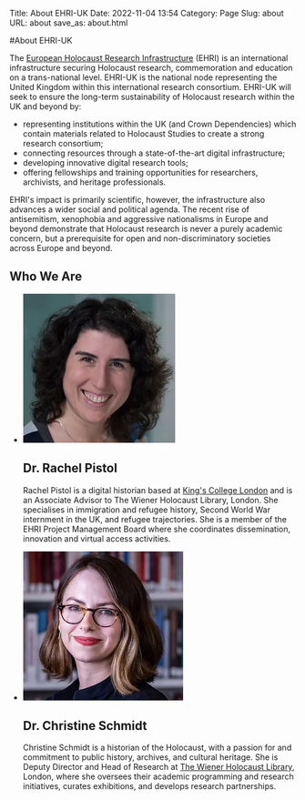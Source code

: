 Title: About EHRI-UK
Date: 2022-11-04 13:54
Category: Page
Slug: about
URL: about
save_as: about.html

#About EHRI-UK

The [European Holocaust Research Infrastructure](https://www.ehri-project.eu) (EHRI) is an international infrastructure 
securing Holocaust research, commemoration and education on a trans-national level.
EHRI-UK is the national node representing the United Kingdom within this international
research consortium. EHRI-UK will seek to ensure the long-term sustainability of Holocaust
research within the UK and beyond by:

* representing institutions within the UK (and Crown Dependencies) which contain materials related to Holocaust 
Studies to create a strong research consortium;
* connecting resources through a state-of-the-art digital infrastructure;
* developing innovative digital research tools;
* offering fellowships and training opportunities for researchers, archivists, and heritage professionals.

EHRI's impact is primarily scientific, however, the infrastructure also advances a wider 
social and political agenda. The recent rise of antisemitism, xenophobia and aggressive
nationalisms in Europe and beyond demonstrate that Holocaust research is never a purely
academic concern, but a prerequisite for open and non-discriminatory societies across
Europe and beyond.

## Who We Are

<aside class="people">
    <ul class="person-list">
        <li class="person">
            <img class="person-image" src="../images/pistol_headshot.webp"
                 alt="Rachel Pistol image" />
            <h2 class="person-name">Dr. Rachel Pistol</h2>
            <p class="person-about">
                Rachel Pistol is a digital historian based at 
                <a href="https://www.kcl.ac.uk/people/dr-rachel-pistol">King's College London</a> 
                and is an Associate Advisor to The Wiener Holocaust Library, London.
                She specialises in immigration and refugee history, Second World War 
                internment in the UK, and refugee trajectories. She is a member of the
                EHRI Project Management Board where she coordinates dissemination, 
                innovation and virtual access activities.
            </p>
        </li>
        <li class="person">
            <img class="person-image" src="../images/schmidt_headshot.webp"
                 alt="Christine Schmidt image" />
            <h2 class="person-name">Dr. Christine Schmidt</h2>
            <p class="person-about">
                Christine Schmidt is a historian of the Holocaust, with a passion for and 
                commitment to public history, archives, and cultural heritage. She is Deputy
                Director and Head of Research at 
                <a href="https://wienerholocaustlibrary.org/">The Wiener Holocaust Library</a>, 
                London, where she oversees their academic programming and research initiatives, 
                curates exhibitions, and develops research partnerships.
            </p>
        </li>
    </ul>
</aside>